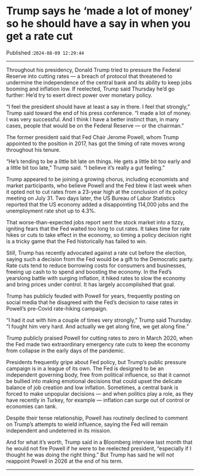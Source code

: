 # Trump says he ‘made a lot of money’ so he should have a say in when you get a rate cut

Published :`2024-08-09 12:29:44`

---

Throughout his presidency, Donald Trump tried to pressure the Federal Reserve into cutting rates — a breach of protocol that threatened to undermine the independence of the central bank and its ability to keep jobs booming and inflation low. If reelected, Trump said Thursday he’d go further: He’d try to exert direct power over monetary policy.

“I feel the president should have at least a say in there. I feel that strongly,” Trump said toward the end of his press conference. “I made a lot of money. I was very successful. And I think I have a better instinct than, in many cases, people that would be on the Federal Reserve — or the chairman.”

The former president said that Fed Chair Jerome Powell, whom Trump appointed to the position in 2017, has got the timing of rate moves wrong throughout his tenure.

“He’s tending to be a little bit late on things. He gets a little bit too early and a little bit too late,” Trump said. “I believe it’s really a gut feeling.”

Trump appeared to be joining a growing chorus, including economists and market participants, who believe Powell and the Fed blew it last week when it opted not to cut rates from a 23-year high at the conclusion of its policy meeting on July 31. Two days later, the US Bureau of Labor Statistics reported that the US economy added a disappointing 114,000 jobs and the unemployment rate shot up to 4.3%.

That worse-than-expected jobs report sent the stock market into a tizzy, igniting fears that the Fed waited too long to cut rates. It takes time for rate hikes or cuts to take effect in the economy, so timing a policy decision right is a tricky game that the Fed historically has failed to win.

Still, Trump has recently advocated against a rate cut before the election, saying such a decision from the Fed would be a gift to the Democratic party. Rate cuts tend to reduce borrowing costs for consumers and businesses, freeing up cash to to spend and boosting the economy. In the Fed’s yearslong battle with surging inflation, it hiked rates to slow the economy and bring prices under control. It has largely accomplished that goal.

Trump has publicly feuded with Powell for years, frequently posting on social media that he disagreed with the Fed’s decision to raise rates in Powell’s pre-Covid rate-hiking campaign.

“I had it out with him a couple of times very strongly,” Trump said Thursday. ”I fought him very hard. And actually we get along fine, we get along fine.”

Trump publicly praised Powell for cutting rates to zero in March 2020, when the Fed made two extraordinary emergency rate cuts to keep the economy from collapse in the early days of the pandemic.

Presidents frequently gripe about Fed policy, but Trump’s public pressure campaign is in a league of its own. The Fed is designed to be an independent governing body, free from political influence, so that it cannot be bullied into making emotional decisions that could upset the delicate balance of job creation and low inflation. Sometimes, a central bank is forced to make unpopular decisions — and when politics play a role, as they have recently in Turkey, for example — inflation can surge out of control or economies can tank.

Despite their tense relationship, Powell has routinely declined to comment on Trump’s attempts to wield influence, saying the Fed will remain independent and undeterred in its mission.

And for what it’s worth, Trump said in a Bloomberg interview last month that he would not fire Powell if he were to be reelected president, “especially if I thought he was doing the right thing.” But Trump has said he will not reappoint Powell in 2026 at the end of his term.

---

